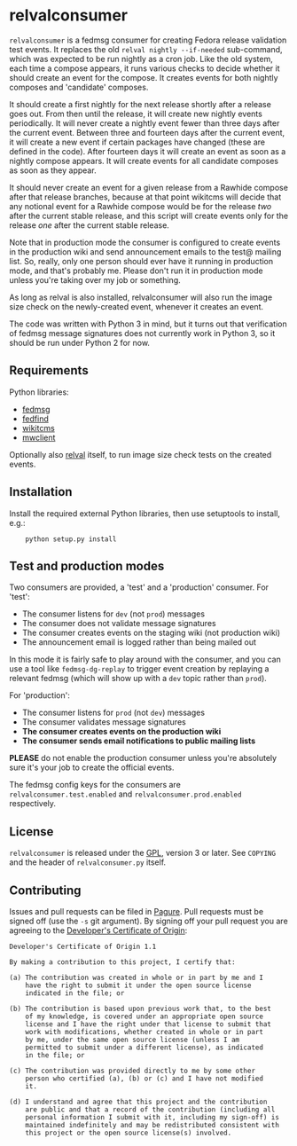 # relvalconsumer

`relvalconsumer` is a fedmsg consumer for creating Fedora release validation
test events. It replaces the old `relval nightly --if-needed` sub-command,
which was expected to be run nightly as a cron job. Like the old system, each
time a compose appears, it runs various checks to decide whether it should
create an event for the compose. It creates events for both nightly composes
and 'candidate' composes.

It should create a first nightly for the next release shortly after a release
goes out. From then until the release, it will create new nightly events
periodically. It will never create a nightly event fewer than three days after
the current event. Between three and fourteen days after the current event,
it will create a new event if certain packages have changed (these are defined
in the code). After fourteen days it will create an event as soon as a nightly
compose appears. It will create events for all candidate composes as soon as
they appear.

It should never create an event for a given release from a Rawhide compose
after that release branches, because at that point wikitcms will decide that
any notional event for a Rawhide compose would be for the release *two* after
the current stable release, and this script will create events only for the
release *one* after the current stable release.

Note that in production mode the consumer is configured to create events in
the production wiki and send announcement emails to the test@ mailing list.
So, really, only one person should ever have it running in production mode,
and that's probably me. Please don't run it in production mode unless you're
taking over my job or something.

As long as relval is also installed, relvalconsumer will also run the image
size check on the newly-created event, whenever it creates an event.

The code was written with Python 3 in mind, but it turns out that verification
of fedmsg message signatures does not currently work in Python 3, so it should
be run under Python 2 for now.

## Requirements

Python libraries:

* [fedmsg](https://github.com/fedora-infra/fedmsg)
* [fedfind](https://pagure.io/fedora-qa/fedfind)
* [wikitcms](https://pagure.io/fedora-qa/python-wikitcms)
* [mwclient](https://github.com/mwclient/mwclient)

Optionally also [relval](https://pagure.io/fedora-qa/relval) itself, to run
image size check tests on the created events.

## Installation

Install the required external Python libraries, then use setuptools to
install, e.g.:

        python setup.py install

## Test and production modes

Two consumers are provided, a 'test' and a 'production' consumer. For 'test':

* The consumer listens for `dev` (not `prod`) messages
* The consumer does not validate message signatures
* The consumer creates events on the staging wiki (not production wiki)
* The announcement email is logged rather than being mailed out

In this mode it is fairly safe to play around with the consumer, and you can
use a tool like `fedmsg-dg-replay` to trigger event creation by replaying a
relevant fedmsg (which will show up with a `dev` topic rather than `prod`).

For 'production':

* The consumer listens for `prod` (not `dev`) messages
* The consumer validates message signatures
* **The consumer creates events on the production wiki**
* **The consumer sends email notifications to public mailing lists**

**PLEASE** do not enable the production consumer unless you're absolutely sure
it's your job to create the official events.

The fedmsg config keys for the consumers are `relvalconsumer.test.enabled`
and `relvalconsumer.prod.enabled` respectively.

## License

`relvalconsumer` is released under the [GPL](https://www.gnu.org/licenses/gpl.txt), version 3 or later. See `COPYING`
and the header of `relvalconsumer.py` itself.

## Contributing

Issues and pull requests can be filed in [Pagure](https://pagure.io/fedora-qa/relvalconsumer).
Pull requests must be signed off (use the `-s` git argument). By signing off
your pull request you are agreeing to the
[Developer's Certificate of Origin](http://developercertificate.org/):

    Developer's Certificate of Origin 1.1

    By making a contribution to this project, I certify that:

    (a) The contribution was created in whole or in part by me and I
        have the right to submit it under the open source license
        indicated in the file; or

    (b) The contribution is based upon previous work that, to the best
        of my knowledge, is covered under an appropriate open source
        license and I have the right under that license to submit that
        work with modifications, whether created in whole or in part
        by me, under the same open source license (unless I am
        permitted to submit under a different license), as indicated
        in the file; or

    (c) The contribution was provided directly to me by some other
        person who certified (a), (b) or (c) and I have not modified
        it.

    (d) I understand and agree that this project and the contribution
        are public and that a record of the contribution (including all
        personal information I submit with it, including my sign-off) is
        maintained indefinitely and may be redistributed consistent with
        this project or the open source license(s) involved.
